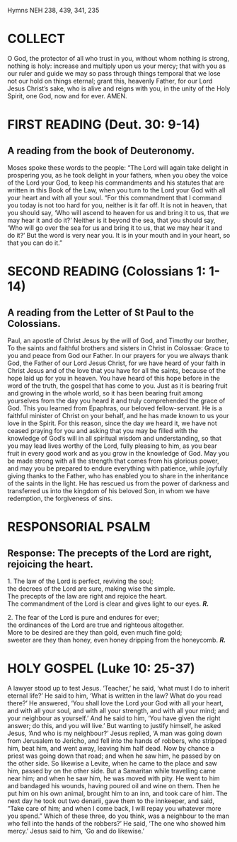 Hymns NEH 238, 439, 341, 235

# COLLECT

O God, the protector of all who trust in you, without whom nothing is strong, nothing is holy: increase and multiply upon us your mercy; that with you as our ruler and guide we may so pass through things temporal that we lose not our hold on things eternal; grant this, heavenly Father, for our Lord Jesus Christ’s sake, who is alive and reigns with you, in the unity of the Holy Spirit, one God, now and for ever. AMEN.

# FIRST READING (Deut. 30: 9-14)

## A reading from the book of Deuteronomy.

Moses spoke these words to the people: “The Lord will again take delight in prospering you, as he took delight in your fathers, when you obey the voice of the Lord your God, to keep his commandments and his statutes that are written in this Book of the Law, when you turn to the Lord your God with all your heart and with all your soul. “For this commandment that I command you today is not too hard for you, neither is it far off. It is not in heaven, that you should say, ‘Who will ascend to heaven for us and bring it to us, that we may hear it and do it?’ Neither is it beyond the sea, that you should say, ‘Who will go over the sea for us and bring it to us, that we may hear it and do it?’ But the word is very near you. It is in your mouth and in your heart, so that you can do it.”

# SECOND READING (Colossians 1: 1-14)

## A reading from the Letter of St Paul to the Colossians.

Paul, an apostle of Christ Jesus by the will of God, and Timothy our brother, To the saints and faithful brothers and sisters in Christ in Colossae: Grace to you and peace from God our Father. In our prayers for you we always thank God, the Father of our Lord Jesus Christ, for we have heard of your faith in Christ Jesus and of the love that you have for all the saints, because of the hope laid up for you in heaven. You have heard of this hope before in the word of the truth, the gospel that has come to you. Just as it is bearing fruit and growing in the whole world, so it has been bearing fruit among yourselves from the day you heard it and truly comprehended the grace of God. This you learned from Epaphras, our beloved fellow-servant. He is a faithful minister of Christ on your behalf, and he has made known to us your love in the Spirit. For this reason, since the day we heard it, we have not ceased praying for you and asking that you may be filled with the knowledge of God’s will in all spiritual wisdom and understanding, so that you may lead lives worthy of the Lord, fully pleasing to him, as you bear fruit in every good work and as you grow in the knowledge of God. May you be made strong with all the strength that comes from his glorious power, and may you be prepared to endure everything with patience, while joyfully giving thanks to the Father, who has enabled you to share in the inheritance of the saints in the light. He has rescued us from the power of darkness and transferred us into the kingdom of his beloved Son, in whom we have redemption, the forgiveness of sins.

# RESPONSORIAL PSALM

## Response: The precepts of the Lord are right, rejoicing the heart.

1\. The law of the Lord is perfect, reviving the soul;\
the decrees of the Lord are sure, making wise the simple.\
The precepts of the law are right and rejoice the heart.\
The commandment of the Lord is clear and gives light to our eyes. ***R.***

2\. The fear of the Lord is pure and endures for ever;\
the ordinances of the Lord are true and righteous altogether.\
More to be desired are they than gold, even much fine gold;\
sweeter are they than honey, even honey dripping from the honeycomb. ***R.***



# HOLY GOSPEL (Luke 10: 25-37)

A lawyer stood up to test Jesus. ‘Teacher,’ he said, ‘what must I do to inherit eternal life?’ He said to him, ‘What is written in the law? What do you read there?’ He answered, ‘You shall love the Lord your God with all your heart, and with all your soul, and with all your strength, and with all your mind; and your neighbour as yourself.’ And he said to him, ‘You have given the right answer; do this, and you will live.’ But wanting to justify himself, he asked Jesus, ‘And who is my neighbour?’ Jesus replied, ‘A man was going down from Jerusalem to Jericho, and fell into the hands of robbers, who stripped him, beat him, and went away, leaving him half dead. Now by chance a priest was going down that road; and when he saw him, he passed by on the other side. So likewise a Levite, when he came to the place and saw him, passed by on the other side. But a Samaritan while travelling came near him; and when he saw him, he was moved with pity. He went to him and bandaged his wounds, having poured oil and wine on them. Then he put him on his own animal, brought him to an inn, and took care of him. The next day he took out two denarii, gave them to the innkeeper, and said, “Take care of him; and when I come back, I will repay you whatever more you spend.” Which of these three, do you think, was a neighbour to the man who fell into the hands of the robbers?’ He said, ‘The one who showed him mercy.’ Jesus said to him, ‘Go and do likewise.’
